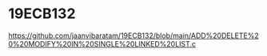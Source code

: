 # 19ECB132
https://github.com/jaanvibaratam/19ECB132/blob/main/ADD%20DELETE%20%20MODIFY%20IN%20SINGLE%20LINKED%20LIST.c
